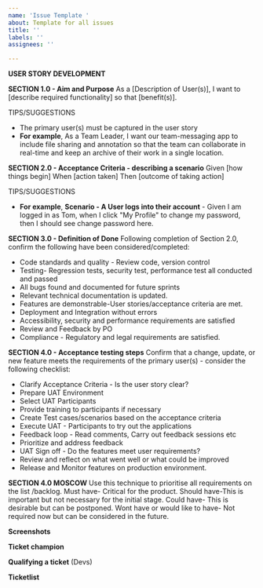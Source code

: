 ```yaml
---
name: 'Issue Template '
about: Template for all issues
title: ''
labels: ''
assignees: ''

---
```


**USER STORY DEVELOPMENT** 

**SECTION 1.0 - Aim and Purpose**
As a [Description of User(s)], I want to [describe required functionality] so that [benefit(s)]. 

TIPS/SUGGESTIONS
- The primary user(s) must be captured in the user story
- **For example**, As a Team Leader, I want our team-messaging app to include file sharing and annotation so that the team can collaborate in real-time and keep an archive of their work in a single location.

**SECTION 2.0 - Acceptance Criteria - describing a scenario**
Given [how things begin]
When [action taken]
Then [outcome of taking action]

TIPS/SUGGESTIONS
- **For example**, **Scenario - A User logs into their account** -  Given I am logged in as Tom, when I click "My Profile" to change my password, then I should see change password here. 

**SECTION 3.0 - Definition of Done**
Following completion of Section 2.0, confirm the following have been considered/completed:

- Code standards and quality - Review code, version control
- Testing- Regression tests, security test, performance test all conducted and passed
- All bugs found and documented for future sprints
- Relevant technical documentation is updated.
- Features are demonstrable-User stories/acceptance criteria are met.
- Deployment and Integration without errors
- Accessibility, security and performance requirements are satisfied
- Review and Feedback by PO
- Compliance - Regulatory  and legal requirements are satisfied. 

**SECTION 4.0 - Acceptance testing steps**
Confirm that a change, update, or new feature meets the requirements of the primary user(s) - consider the following checklist:

- Clarify Acceptance Criteria - Is the user story clear?
- Prepare UAT Environment
- Select UAT Participants 
- Provide training to participants if necessary
- Create Test cases/scenarios based on the acceptance criteria
- Execute UAT - Participants to try out the applications
- Feedback loop - Read comments, Carry out feedback sessions etc
- Prioritize and address feedback
- UAT Sign off - Do the features meet user requirements?
- Review and reflect on what went well or what could be improved
- Release and Monitor features on production environment.

**SECTION 4.0 MOSCOW**
Use this technique to prioritise all requirements on the list /backlog.
Must have- Critical for the product.
Should have-This is important but not necessary for the initial stage.
Could have- This is desirable but can be postponed.
Wont have or would like to have- Not required now but can be considered in the future. 


**Screenshots**

**Ticket champion**

**Qualifying a ticket**
(Devs)

**Ticketlist**
